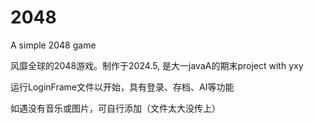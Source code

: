 # 2048
A simple 2048 game

风靡全球的2048游戏。制作于2024.5, 是大一javaA的期末project with yxy

运行LoginFrame文件以开始，具有登录、存档、AI等功能

如遇没有音乐或图片，可自行添加（文件太大没传上）
